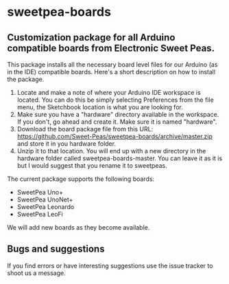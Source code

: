# sweetpea-boards

## Customization package for all Arduino compatible boards from Electronic Sweet Peas.

This package installs all the necessary board level files for our Arduino (as in the IDE) compatible boards. Here's a short description on how to install the package.

1. Locate and make a note of where your Arduino IDE workspace is located. You can do this be simply selecting Preferences from the file menu, the Sketchbook location is what you are looking for.
2. Make sure you have a "hardware" directory available in the workspace. If you don't, go ahead and create it. Make sure it is named "hardware".
3. Download the board package file from this URL: https://github.com/Sweet-Peas/sweetpea-boards/archive/master.zip and store it in you hardware folder.
4. Unzip it to that location. You will end up with a new directory in the hardware folder called sweetpea-boards-master. You can leave it as it is but I would suggest that you rename it to sweetpeas.

The current package supports the following boards:

 * SweetPea Uno+
 * SweetPea UnoNet+
 * SweetPea Leonardo
 * SweetPea LeoFi

We will add new boards as they become available.

## Bugs and suggestions

If you find errors or have interesting suggestions use the issue tracker to shoot us a message.

